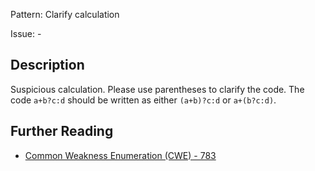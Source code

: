 Pattern: Clarify calculation

Issue: -

## Description

Suspicious calculation. Please use parentheses to clarify the code. The code ``a+b?c:d`` should be written as either ``(a+b)?c:d`` or ``a+(b?c:d)``.

## Further Reading

* [Common Weakness Enumeration (CWE) - 783](https://cwe.mitre.org/data/definitions/783.html)
